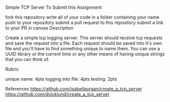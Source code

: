 Simple TCP Server
To Submit this Assignment

fork this repository
write all of your code in a folder containing your name
push to your repository
submit a pull request to this repository
submit a link to your PR in canvas
Description

Create a simple tcp logging server. This server should receive tcp requests and save the request into a file. Each request should be saved into it's own file and you'll have to find something unique to name them. You can use a UUID library or the current time or any other means of having unique strings that you can think of.

Rubric

unique name: 4pts logging into file: 4pts testing: 2pts

References
https://github.com/isabellaorgan/create_a_tcp_server
https://github.com/dvicklund/create_a_tcp_server
